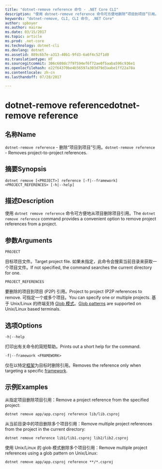 ```yaml
---
title: "dotnet-remove reference 命令 - .NET Core CLI"
description: "使用 dotnet-remove reference 命令可方便地删除“项目到项目”引用。"
keywords: "dotnet-remove, CLI, CLI 命令, .NET Core"
author: spboyer
ms.author: mairaw
ms.date: 03/15/2017
ms.topic: article
ms.prod: .net-core
ms.technology: dotnet-cli
ms.devlang: dotnet
ms.assetid: 889c6b7e-a313-40b1-9fd3-6a6f4c52f1d0
ms.translationtype: HT
ms.sourcegitcommit: 306c608dc7f97594ef6f72ae0f5aaba596c936e1
ms.openlocfilehash: e22f64370be4b56597a303d79d3aabe1ff22a78a
ms.contentlocale: zh-cn
ms.lasthandoff: 07/28/2017

---
```


# <a name="dotnet-remove-reference"></a><span data-ttu-id="676e3-104">dotnet-remove reference</span><span class="sxs-lookup"><span data-stu-id="676e3-104">dotnet-remove reference</span></span>

## <a name="name"></a><span data-ttu-id="676e3-105">名称</span><span class="sxs-lookup"><span data-stu-id="676e3-105">Name</span></span>

<span data-ttu-id="676e3-106">`dotnet-remove reference` - 删除“项目到项目”引用。</span><span class="sxs-lookup"><span data-stu-id="676e3-106">`dotnet-remove reference` - Removes project-to-project references.</span></span>

## <a name="synopsis"></a><span data-ttu-id="676e3-107">摘要</span><span class="sxs-lookup"><span data-stu-id="676e3-107">Synopsis</span></span>

`dotnet remove [<PROJECT>] reference [-f|--framework] <PROJECT_REFERENCES> [-h|--help]`

## <a name="description"></a><span data-ttu-id="676e3-108">描述</span><span class="sxs-lookup"><span data-stu-id="676e3-108">Description</span></span>

<span data-ttu-id="676e3-109">使用 `dotnet remove reference` 命令可方便地从项目删除项目引用。</span><span class="sxs-lookup"><span data-stu-id="676e3-109">The `dotnet remove reference` command provides a convenient option to remove project references from a project.</span></span>

## <a name="arguments"></a><span data-ttu-id="676e3-110">参数</span><span class="sxs-lookup"><span data-stu-id="676e3-110">Arguments</span></span>

`PROJECT`

<span data-ttu-id="676e3-111">目标项目文件。</span><span class="sxs-lookup"><span data-stu-id="676e3-111">Target project file.</span></span> <span data-ttu-id="676e3-112">如果未指定，此命令会搜索当前目录来获取一个项目文件。</span><span class="sxs-lookup"><span data-stu-id="676e3-112">If not specified, the command searches the current directory for one.</span></span>

`PROJECT_REFERENCES`

<span data-ttu-id="676e3-113">要删除的项目到项目 (P2P) 引用。</span><span class="sxs-lookup"><span data-stu-id="676e3-113">Project to project (P2P references to remove.</span></span> <span data-ttu-id="676e3-114">可指定一个或多个项目。</span><span class="sxs-lookup"><span data-stu-id="676e3-114">You can specify one or multiple projects.</span></span> <span data-ttu-id="676e3-115">基于 Unix/Linux 的终端支持 [Glob 模式](https://en.wikipedia.org/wiki/Glob_(programming))。</span><span class="sxs-lookup"><span data-stu-id="676e3-115">[Glob patterns](https://en.wikipedia.org/wiki/Glob_(programming)) are supported on Unix/Linux based terminals.</span></span>

## <a name="options"></a><span data-ttu-id="676e3-116">选项</span><span class="sxs-lookup"><span data-stu-id="676e3-116">Options</span></span>

`-h|--help`

<span data-ttu-id="676e3-117">打印出有关命令的简短帮助。</span><span class="sxs-lookup"><span data-stu-id="676e3-117">Prints out a short help for the command.</span></span>

`-f|--framework <FRAMEWORK>`

<span data-ttu-id="676e3-118">仅在以特定[框架](../../standard/frameworks.md)为目标时删除引用。</span><span class="sxs-lookup"><span data-stu-id="676e3-118">Removes the reference only when targeting a specific [framework](../../standard/frameworks.md).</span></span>

## <a name="examples"></a><span data-ttu-id="676e3-119">示例</span><span class="sxs-lookup"><span data-stu-id="676e3-119">Examples</span></span>

<span data-ttu-id="676e3-120">从指定项目删除项目引用：</span><span class="sxs-lookup"><span data-stu-id="676e3-120">Remove a project reference from the specified project:</span></span>

`dotnet remove app/app.csproj reference lib/lib.csproj`

<span data-ttu-id="676e3-121">从当前目录中的项目删除多个项目引用：</span><span class="sxs-lookup"><span data-stu-id="676e3-121">Remove multiple project references from the project in the current directory:</span></span>

`dotnet remove reference lib1/lib1.csproj lib2/lib2.csproj`

<span data-ttu-id="676e3-122">使用 Unix/Linux 的 glob 模式删除多个项目引用：</span><span class="sxs-lookup"><span data-stu-id="676e3-122">Remove multiple project references using a glob pattern on Unix/Linux:</span></span>

`dotnet remove app/app.csproj reference **/*.csproj`

